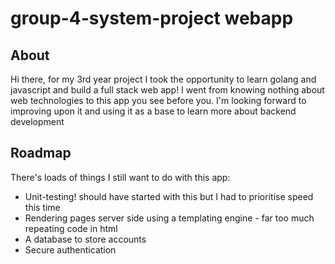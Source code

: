 # group-4-system-project webapp

## About
Hi there, for my 3rd year project I took the opportunity to learn golang and javascript and build
a full stack web app! I went from knowing nothing about web technologies to this app you see before you.
I'm looking forward to improving upon it and using it as a base to learn more about backend development

## Roadmap
There's loads of things I still want to do with this app:
* Unit-testing! should have started with this but I had to prioritise speed this time
* Rendering pages server side using a templating engine - far too much repeating code in html
* A database to store accounts
* Secure authentication


